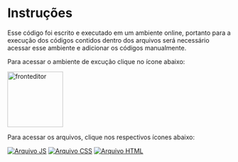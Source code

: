 # Instruções

Esse código foi escrito e executado em um ambiente online, portanto para a execução dos códigos contidos dentro dos arquivos será necessário acessar esse ambiente e adicionar os códigos manualmente.

Para acessar o ambiente de excução clique no ícone abaixo:

<a href="https://www.fronteditor.dev">
   <img src="https://github.com/Thamine-sumaya/-nlw-unite/assets/160533319/dff91626-0439-4607-9790-fe7b47268d9d" alt="fronteditor" width="125" >
</a>

Para acessar os arquivos, clique nos respectivos ícones abaixo:

[![Arquivo JS](https://github.com/Thamine-sumaya/-nlw-unite/assets/160533319/8dc76700-aad2-4f5d-8c4c-fd53fbf908a4)](https://github.com/Thamine-sumaya/-nlw-unite/blob/main/index.js) 
[![Arquivo CSS](https://github.com/Thamine-sumaya/-nlw-unite/assets/160533319/f83d9112-5333-49b3-a4ae-1d93bc54a3c0)](https://github.com/Thamine-sumaya/-nlw-unite/blob/main/index.css)
[![Arquivo HTML](https://github.com/Thamine-sumaya/-nlw-unite/assets/160533319/04c438d7-ce2f-4620-8096-3ebb9d5fb7d1)](https://github.com/Thamine-sumaya/-nlw-unite/blob/main/index.html) 

